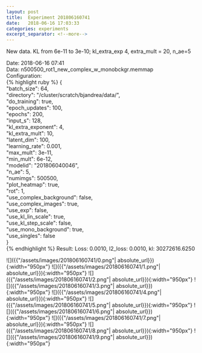 ```yaml
---
layout: post
title:  Experiment 201806160741
date:   2018-06-16 17:03:33
categories: experiments
excerpt_separator: <!--more-->
---
```

New data. KL from 6e-11 to 3e-10; kl_extra_exp 4, extra_mult = 20, n_ae=5  

 <!--more-->
Date: 2018-06-16 07:41  
Data: n500500_rot1_new_complex_w_monobckgr.memmap  
Configuration:   
{% highlight ruby %}
{  
    "batch_size": 64,   
    "directory": "/cluster/scratch/bjandrea/data/",   
    "do_training": true,   
    "epoch_updates": 100,   
    "epochs": 200,   
    "input_s": 128,   
    "kl_extra_exponent": 4,   
    "kl_extra_mult": 10,   
    "latent_dim": 100,   
    "learning_rate": 0.001,   
    "max_mult": 3e-11,   
    "min_mult": 6e-12,   
    "modelid": "201806040046",   
    "n_ae": 5,   
    "numimgs": 500500,   
    "plot_heatmap": true,   
    "rot": 1,   
    "use_complex_background": false,   
    "use_complex_images": true,   
    "use_exp": false,   
    "use_kl_lin_scale": true,   
    "use_kl_step_scale": false,   
    "use_mono_background": true,   
    "use_singles": false  
}  
{% endhighlight %}
Result: Loss: 0.0010, l2_loss: 0.0010, kl: 30272616.6250  

![]({{"/assets/images/201806160741/0.png"| absolute_url}}){:width="950px"}
![]({{"/assets/images/201806160741/1.png"| absolute_url}}){:width="950px"}
![]({{"/assets/images/201806160741/2.png"| absolute_url}}){:width="950px"}
![]({{"/assets/images/201806160741/3.png"| absolute_url}}){:width="950px"}
![]({{"/assets/images/201806160741/4.png"| absolute_url}}){:width="950px"}
![]({{"/assets/images/201806160741/5.png"| absolute_url}}){:width="950px"}
![]({{"/assets/images/201806160741/6.png"| absolute_url}}){:width="950px"}
![]({{"/assets/images/201806160741/7.png"| absolute_url}}){:width="950px"}
![]({{"/assets/images/201806160741/8.png"| absolute_url}}){:width="950px"}
![]({{"/assets/images/201806160741/9.png"| absolute_url}}){:width="950px"}
